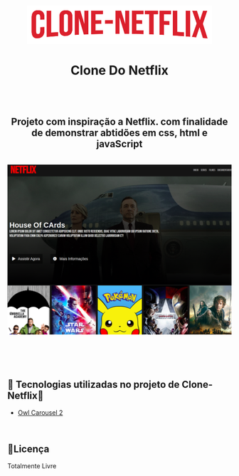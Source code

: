 <div align="center">
  <img src="./src/image/clone-netflix.png" alt="">
  <h1 >Clone Do Netflix</h1>
  <br>
  <h2 style="margin-top: 50px;">Projeto com inspiração a Netflix. com finalidade de demonstrar abtidões em css, html e javaScript</h2>
  <div>
    <img src="https://img.shields.io/github/languages/top/FullBarbosa/home-netflix" alt="">
    <img src="https://img.shields.io/github/languages/count/FullBarbosa/home-netflix" alt="">
  </div>

  <img style="width: 800px;" src="/src/image/cloneflix.png" alt="imagem de home do netflix clone">
</div>

<br>
<div style="margin-top: 80px;">
  <h2> 🚀 Tecnologias utilizadas no projeto de Clone-Netflix🚀</h2>
  <ul>
    <li>
      <a href="https://owlcarousel2.github.io/OwlCarousel2/demos/basic.html">Owl Carousel 2</a>
    </li>
  </ul>
<br>
  <h2>📝Licença</h2>
  <p>Totalmente Livre</p>
</div>






